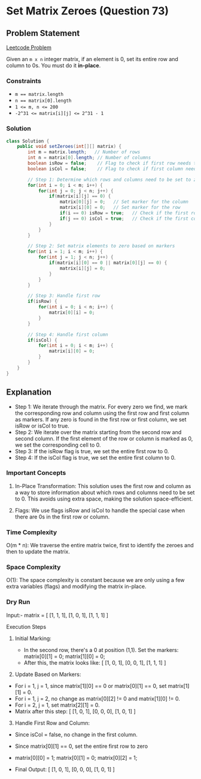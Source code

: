# Set Matrix Zeroes (Question 73)

## Problem Statement

[Leetcode Problem](https://leetcode.com/problems/set-matrix-zeroes/)

Given an `m x n` integer matrix, if an element is 0, set its entire row and column to 0s. You must do it **in-place**.

### Constraints

-   `m == matrix.length`
-   `n == matrix[0].length`
-   `1 <= m, n <= 200`
-   `-2^31 <= matrix[i][j] <= 2^31 - 1`

### Solution

```java
class Solution {
    public void setZeroes(int[][] matrix) {
        int m = matrix.length;   // Number of rows
        int n = matrix[0].length; // Number of columns
        boolean isRow = false;    // Flag to check if first row needs to be set to zero
        boolean isCol = false;    // Flag to check if first column needs to be set to zero

        // Step 1: Determine which rows and columns need to be set to zero
        for(int i = 0; i < m; i++) {
            for(int j = 0; j < n; j++) {
                if(matrix[i][j] == 0) {
                    matrix[0][j] = 0;   // Set marker for the column
                    matrix[i][0] = 0;   // Set marker for the row
                    if(i == 0) isRow = true;   // Check if the first row needs to be zeroed
                    if(j == 0) isCol = true;   // Check if the first column needs to be zeroed
                }
            }
        }

        // Step 2: Set matrix elements to zero based on markers
        for(int i = 1; i < m; i++) {
            for(int j = 1; j < n; j++) {
                if(matrix[i][0] == 0 || matrix[0][j] == 0) {
                    matrix[i][j] = 0;
                }
            }
        }

        // Step 3: Handle first row
        if(isRow) {
            for(int i = 0; i < n; i++) {
                matrix[0][i] = 0;
            }
        }

        // Step 4: Handle first column
        if(isCol) {
            for(int i = 0; i < m; i++) {
                matrix[i][0] = 0;
            }
        }
    }
}
```

## Explanation

-   Step 1: We iterate through the matrix. For every zero we find, we mark the corresponding row and column using the first row and first column as markers. If any zero is found in the first row or first column, we set isRow or isCol to true.
-   Step 2: We iterate over the matrix starting from the second row and second column. If the first element of the row or column is marked as 0, we set the corresponding cell to 0.
-   Step 3: If the isRow flag is true, we set the entire first row to 0.
-   Step 4: If the isCol flag is true, we set the entire first column to 0.

### Important Concepts

1. In-Place Transformation: This solution uses the first row and column as a way to store information about which rows and columns need to be set to 0. This avoids using extra space, making the solution space-efficient.

2. Flags: We use flags isRow and isCol to handle the special case when there are 0s in the first row or column.

### Time Complexity

O(m \* n): We traverse the entire matrix twice, first to identify the zeroes and then to update the matrix.

### Space Complexity

O(1): The space complexity is constant because we are only using a few extra variables (flags) and modifying the matrix in-place.

### Dry Run

Input:- matrix = [
[1, 1, 1],
[1, 0, 1],
[1, 1, 1]
]

Execution Steps

1. Initial Marking:

    - In the second row, there's a 0 at position (1,1). Set the markers:
      matrix[0][1] = 0;
      matrix[1][0] = 0;
    - After this, the matrix looks like:
      [
      [1, 0, 1],
      [0, 0, 1],
      [1, 1, 1]
      ]

2. Update Based on Markers:

-   For i = 1, j = 1, since matrix[1][0] == 0 or matrix[0][1] == 0, set matrix[1][1] = 0.
-   For i = 1, j = 2, no change as matrix[0][2] != 0 and matrix[1][0] != 0.
-   For i = 2, j = 1, set matrix[2][1] = 0.
-   Matrix after this step: [
    [1, 0, 1],
    [0, 0, 0],
    [1, 0, 1]
    ]

3. Handle First Row and Column:

-   Since isCol = false, no change in the first column.
-   Since matrix[0][1] == 0, set the entire first row to zero
-   matrix[0][0] = 1;
    matrix[0][1] = 0;
    matrix[0][2] = 1;

-   Final Output: [
    [1, 0, 1],
    [0, 0, 0],
    [1, 0, 1]
    ]
